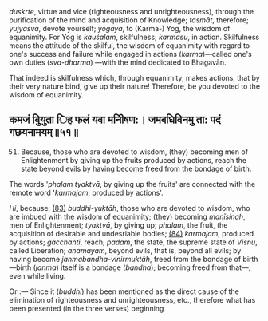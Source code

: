 *duskrte*, virtue and vice (righteousness and unrighteousness), through the purification of the mind and acquisition of Knowledge; *tasmāt*, therefore; *yujyasva*, devote yourself; *yogāya*, to (Karma-) Yog, the wisdom of equanimity. For Yog is *kauśalam*, skilfulness; *karmasu*, in action. Skilfulness means the attitude of the skilful, the wisdom of equanimity with regard to one's success and failure while engaged in actions (*karma*)—called one's own duties (*sva-dharma*) —with the mind dedicated to Bhagavān.

That indeed is skilfulness which, through equanimity, makes actions, that by their very nature bind, give up their nature! Therefore, be you devoted to the wisdom of equanimity.

## कमजं बुियुता िह फलं यवा मनीिषण:। जमबधिविनमु ता: पदं गछयनामयम्॥५१॥

51. Because, those who are devoted to wisdom, (they) becoming men of Enlightenment by giving up the fruits produced by actions, reach the state beyond evils by having become freed from the bondage of birth.

The words '*phalam tyaktvā*, by giving up the fruits' are connected with the remote word '*karmajam*, produced by actions'.

*Hi*, because; [\(83\)](#page--1-0) *buddhi-yuktāh*, those who are devoted to wisdom, who are imbued with the wisdom of equanimity; (they) becoming *manīsinah*, men of Enlightenment; *tyaktvā*, by giving up; *phalam*, the fruit, the acquisition of desirable and undesriable bodies; [\(84\)](#page--1-1) *karmajam*, produced by actions; *gacchanti*, reach; *padam*, the state, the supreme state of *Visnu*, called Liberation; *anāmayam*, beyond evils, that is, beyond all evils; by having become *janmabandha-vinirmuktāh*, freed from the bondage of birth—birth (*janma*) itself is a bondage (*bandha*); becoming freed from that—, even while living.

Or :— Since it (*buddhi*) has been mentioned as the direct cause of the elimination of righteousness and unrighteousness, etc., therefore what has been presented (in the three verses) beginning